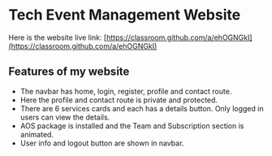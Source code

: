 # Tech Event Management Website

Here is the website live link: [https://classroom.github.com/a/ehOGNGkI](https://classroom.github.com/a/ehOGNGkI)


## Features of my website
 
 - The navbar has home, login, register, profile and contact route.
 - Here the profile and contact route is private and protected.
 - There are 6 services cards and each has a details button. Only logged in users can view the details.
 - AOS package is installed and the Team and Subscription section is animated.
 - User info and logout button are shown in navbar. 